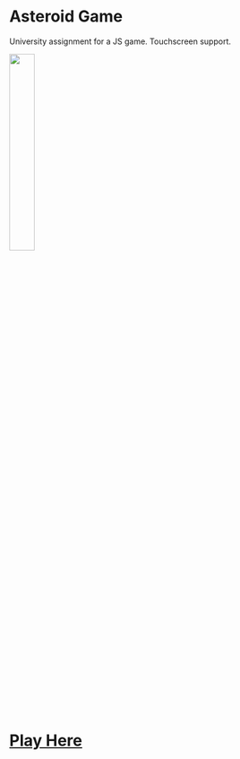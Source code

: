 # Asteroid Game

University assignment for a JS game. Touchscreen support.

<img width="30%" src=https://github.com/user-attachments/assets/241e1283-1125-4fa2-a717-b322f486c078>




# [Play Here](https://devalyo.github.io/Asteroid_Game/)

